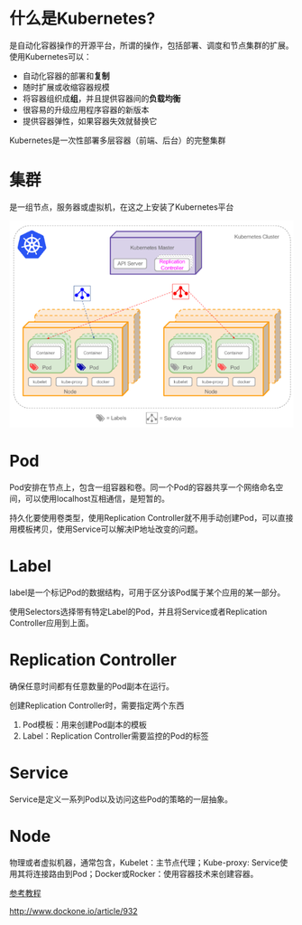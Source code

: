 # 什么是Kubernetes?

是自动化容器操作的开源平台，所谓的操作，包括部署、调度和节点集群的扩展。使用Kubernetes可以：

* 自动化容器的部署和**复制**
* 随时扩展或收缩容器规模
* 将容器组织成**组**，并且提供容器间的**负载均衡**
* 很容易的升级应用程序容器的新版本
* 提供容器弹性，如果容器失效就替换它

Kubernetes是一次性部署多层容器（前端、后台）的完整集群

# 集群

是一组节点，服务器或虚拟机，在这之上安装了Kubernetes平台

![](./images/k8s1.png "k8s结构")

# Pod

Pod安排在节点上，包含一组容器和卷。同一个Pod的容器共享一个网络命名空间，可以使用localhost互相通信，是短暂的。

持久化要使用卷类型，使用Replication Controller就不用手动创建Pod，可以直接用模板拷贝，使用Service可以解决IP地址改变的问题。

# Label

label是一个标记Pod的数据结构，可用于区分该Pod属于某个应用的某一部分。

使用Selectors选择带有特定Label的Pod，并且将Service或者Replication Controller应用到上面。

# Replication Controller

确保任意时间都有任意数量的Pod副本在运行。

创建Replication Controller时，需要指定两个东西

1. Pod模板：用来创建Pod副本的模板
2. Label：Replication Controller需要监控的Pod的标签

# Service

Service是定义一系列Pod以及访问这些Pod的策略的一层抽象。

# Node

物理或者虚拟机器，通常包含，Kubelet：主节点代理；Kube-proxy: Service使用其将连接路由到Pod；Docker或Rocker：使用容器技术来创建容器。

[参考教程](http://www.dockone.io/article/932)

<http://www.dockone.io/article/932>

